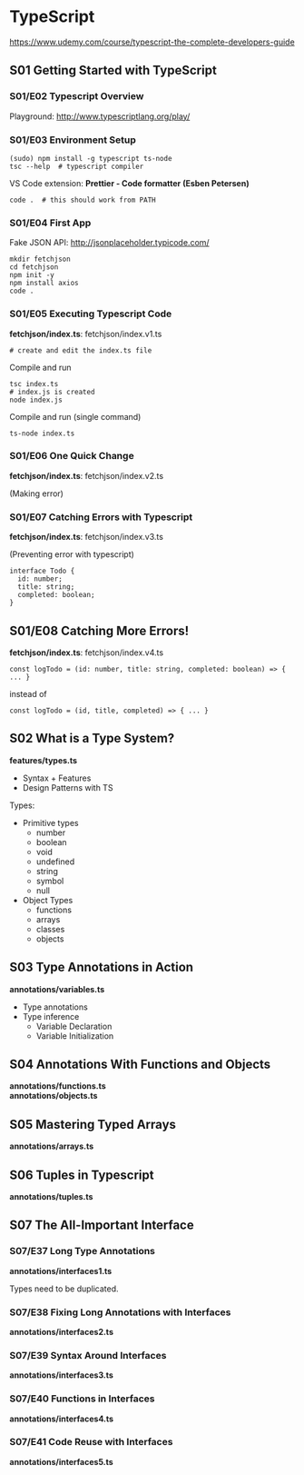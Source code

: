 # TypeScript

https://www.udemy.com/course/typescript-the-complete-developers-guide

## S01 Getting Started with TypeScript

### S01/E02 Typescript Overview

Playground: http://www.typescriptlang.org/play/

### S01/E03 Environment Setup

```
(sudo) npm install -g typescript ts-node
tsc --help  # typescript compiler
```
VS Code extension: **Prettier - Code formatter (Esben Petersen)**

```
code .  # this should work from PATH
```

### S01/E04 First App

Fake JSON API: http://jsonplaceholder.typicode.com/

```
mkdir fetchjson
cd fetchjson
npm init -y
npm install axios
code .
```
### S01/E05 Executing Typescript Code

**fetchjson/index.ts**: fetchjson/index.v1.ts

```
# create and edit the index.ts file
```
Compile and run
```
tsc index.ts
# index.js is created
node index.js
```
Compile and run (single command)
```
ts-node index.ts
```

### S01/E06 One Quick Change

**fetchjson/index.ts**: fetchjson/index.v2.ts

(Making error)

### S01/E07 Catching Errors with Typescript

**fetchjson/index.ts**: fetchjson/index.v3.ts

(Preventing error with typescript)

```
interface Todo {
  id: number;
  title: string;
  completed: boolean;
}
```

## S01/E08 Catching More Errors!

**fetchjson/index.ts**: fetchjson/index.v4.ts

```
const logTodo = (id: number, title: string, completed: boolean) => { ... }
```
instead of
```
const logTodo = (id, title, completed) => { ... }
```

## S02 What is a Type System?

**features/types.ts**

* Syntax + Features
* Design Patterns with TS

Types:
* Primitive types
  * number
  * boolean
  * void
  * undefined
  * string
  * symbol
  * null
* Object Types
  * functions
  * arrays
  * classes
  * objects

## S03 Type Annotations in Action

**annotations/variables.ts**

* Type annotations
* Type inference
  * Variable Declaration
  * Variable Initialization

## S04 Annotations With Functions and Objects

**annotations/functions.ts**  
**annotations/objects.ts**

## S05 Mastering Typed Arrays

**annotations/arrays.ts**

## S06 Tuples in Typescript

**annotations/tuples.ts**

## S07 The All-Important Interface

### S07/E37 Long Type Annotations

**annotations/interfaces1.ts**

Types need to be duplicated.

### S07/E38 Fixing Long Annotations with Interfaces

**annotations/interfaces2.ts**

### S07/E39 Syntax Around Interfaces

**annotations/interfaces3.ts**

### S07/E40 Functions in Interfaces

**annotations/interfaces4.ts**

### S07/E41 Code Reuse with Interfaces

**annotations/interfaces5.ts**
